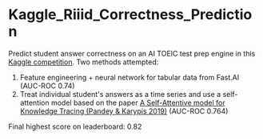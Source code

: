 # Kaggle_Riiid_Correctness_Prediction
Predict student answer correctness on an AI TOEIC test prep engine in this [Kaggle competition](https://www.kaggle.com/c/riiid-test-answer-prediction). Two methods attempted:

1. Feature engineering + neural network for tabular data from Fast.AI (AUC-ROC 0.74)
2. Treat individual student's answers as a time series and use a self-attention model based on the paper [A Self-Attentive model for Knowledge Tracing (Pandey & Karypis 2019)](https://arxiv.org/pdf/1907.06837.pdf) (AUC-ROC 0.764)

Final highest score on leaderboard: 0.82
